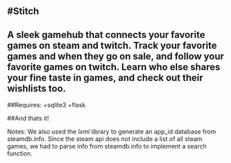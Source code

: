 #Stitch
-----
A sleek gamehub that connects your favorite games on steam and twitch. Track your favorite games and when they go on sale, and follow your favorite games on twitch. Learn who else shares your fine taste in games, and check out their wishlists too. 
-----
##Requires:
+sqlite3
+flask

##And thats it!

Notes:
We also used the *lxml* library to generate an app_id database from steamdb.info. 
Since the steam api does not include a list of all steam games, we had to parse info from steamdb.info to implement a search function.






